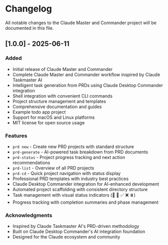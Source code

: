 # Changelog

All notable changes to the Claude Master and Commander project will be documented in this file.

## [1.0.0] - 2025-06-11

### Added
- Initial release of Claude Master and Commander
- Complete Claude Master and Commander workflow inspired by Claude Taskmaster AI
- Intelligent task generation from PRDs using Claude Desktop Commander integration
- Shell integration with convenient CLI commands
- Project structure management and templates
- Comprehensive documentation and guides
- Example todo app project
- Support for macOS and Linux platforms
- MIT license for open source usage

### Features
- `prd new` - Create new PRD projects with standard structure
- `prd-generate` - AI-powered task breakdown from PRD documents  
- `prd-status` - Project progress tracking and next action recommendations
- `prd-list` - Overview of all PRD projects
- `prd-cd` - Quick project navigation with status display
- Professional PRD templates with industry best practices
- Claude Desktop Commander integration for AI-enhanced development
- Automated project scaffolding with consistent directory structure
- Task management with visual status indicators (🔲 🔄 ✅ ❌ ⏸️)
- Progress tracking with completion summaries and phase management

### Acknowledgments
- Inspired by Claude Taskmaster AI's PRD-driven methodology
- Built on Claude Desktop Commander's AI integration foundation
- Designed for the Claude ecosystem and community
